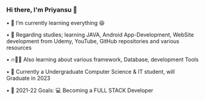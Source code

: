 ### Hi there, I'm Priyansu 👋

• 🍹 I’m currently learning everything 😆
    
• 🌱 Regarding studies; learning JAVA, Android App-Development, WebSite development from Udemy, YouTube, GitHub repositories and various resources
    
• 🔥👨‍💻 Also learning about various framework, Database, development Tools 

• 🏫 Currently a Undergraduate Computer Science & IT student, will Graduate in 2023

• 🥅 2021-22 Goals:  💻 Becoming a FULL STACK Developer

